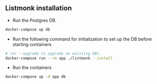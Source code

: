 ## Listmonk installation

* Run the Postgres DB.
```bash
docker-compose up db
```
* Run the following command for initialization to set up the DB before starting containers 
```bash
# (or --upgrade to upgrade an existing DB).
docker-compose run --rm app ./listmonk --install 
```
* Run the containers
```bash
docker-compose up -d app db
```